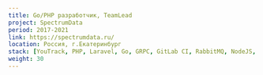 ```yaml
---
title: Go/PHP разработчик, TeamLead
project: SpectrumData
period: 2017-2021
link: https://spectrumdata.ru/
location: Россия, г.Екатеринбург
stack: [YouTrack, PHP, Laravel, Go, GRPC, GitLab CI, RabbitMQ, NodeJS, WebSockets, PostgreSQL]
weight: 30
---
```



